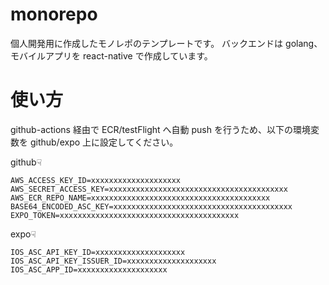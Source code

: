 # monorepo

個人開発用に作成したモノレポのテンプレートです。
バックエンドは golang、モバイルアプリを react-native で作成しています。

# 使い方

github-actions 経由で ECR/testFlight へ自動 push を行うため、以下の環境変数を github/expo 上に設定してください。

github☟

```
AWS_ACCESS_KEY_ID=xxxxxxxxxxxxxxxxxxxx
AWS_SECRET_ACCESS_KEY=xxxxxxxxxxxxxxxxxxxxxxxxxxxxxxxxxxxxxxxx
AWS_ECR_REPO_NAME=xxxxxxxxxxxxxxxxxxxxxxxxxxxxxxxxxxxxxxxx
BASE64_ENCODED_ASC_KEY=xxxxxxxxxxxxxxxxxxxxxxxxxxxxxxxxxxxxxxxx
EXPO_TOKEN=xxxxxxxxxxxxxxxxxxxxxxxxxxxxxxxxxxxxxxxx
```

expo☟

```
IOS_ASC_API_KEY_ID=xxxxxxxxxxxxxxxxxxxx
IOS_ASC_API_KEY_ISSUER_ID=xxxxxxxxxxxxxxxxxxxx
IOS_ASC_APP_ID=xxxxxxxxxxxxxxxxxxxx
```
